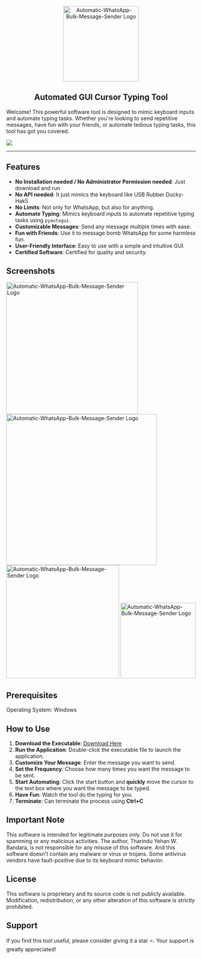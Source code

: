 
<p align="center">
  <img src="https://github.com/user-attachments/assets/bb49936f-f997-45d9-87b2-208c6aadf41e" alt="Automatic-WhatsApp-Bulk-Message-Sender Logo" align = "" width="200"/>
</p>

<h2 align="center">Automated GUI Cursor Typing Tool</h1>

<p align="left">
  Welcome! This powerful software tool is designed to mimic keyboard inputs and automate typing tasks. Whether you're looking to send repetitive messages, have fun with your friends, or automate tedious typing tasks, this tool has got you covered.
</p>
<a href="https://github.com/TYehan">
  <img src="https://img.shields.io/badge/Author-Tharindu Yehan W Bandara-blue?style=flat-square">
</a>

---

## Features
- **No Installation needed / No Administrator Permission needed**: Just download and run
- **No API needed**: It just mimics the keyboard like <a hre="https://shop.hak5.org/products/usb-rubber-ducky">USB Rubber Ducky-Hak5</a>
- **No Limits**: Not only for WhatsApp, but also for anything.
- **Automate Typing**: Mimics keyboard inputs to automate repetitive typing tasks using `pyautogui`.
- **Customizable Messages**: Send any message multiple times with ease.
- **Fun with Friends**: Use it to message bomb WhatsApp for some harmless fun.
- **User-Friendly Interface**: Easy to use with a simple and intuitive GUI.
- **Certified Software**: Certified for quality and security.

## Screenshots
  <img src="https://github.com/user-attachments/assets/e4dd2eef-c014-4f96-86b7-035d6548c703" alt="Automatic-WhatsApp-Bulk-Message-Sender Logo" align = "" width="350"/>
  <img src="https://github.com/user-attachments/assets/9f2d738f-0285-4a28-a185-0aabdd051d1e" alt="Automatic-WhatsApp-Bulk-Message-Sender Logo" align = "" width="400"/>
  <img src="https://github.com/user-attachments/assets/bdcbe0ed-1c96-4b0b-b4c5-83101e8a74f5" alt="Automatic-WhatsApp-Bulk-Message-Sender Logo" align = "" width="300"/>
  <img src="https://github.com/user-attachments/assets/bd33a755-b479-4877-a7d8-6cf60863a515" alt="Automatic-WhatsApp-Bulk-Message-Sender Logo" align = "" width="200"/>
  
## Prerequisites
<p>
    Operating System: Windows 
</p>

## How to Use

1. **Download the Executable**: [Download Here]([path_to_exe_file](https://github.com/TYehan/Automatic-WhatsApp-Bulk-Message-Sender/releases/tag/v1.0))
2. **Run the Application**: Double-click the executable file to launch the application.
3. **Customize Your Message**: Enter the message you want to send.
4. **Set the Frequency**: Choose how many times you want the message to be sent.
5. **Start Automating**: Click the start button and **quickly** move the cursor to the text box where you want the message to be typed.
6. **Have Fun**: Watch the tool do the typing for you.
7. **Terminate**: Can terminate the process using **Ctrl+C**

## Important Note

This software is intended for legitimate purposes only. Do not use it for spamming or any malicious activities. The author, Tharindu Yehan W. Bandara, is not responsible for any misuse of this software.
And this software doesn't contain any malware or virus or trojans. Some antivirus vendors have fault-positive due to its keyboard mimic behavior. 
## License

This software is proprietary and its source code is not publicly available. Modification, redistribution, or any other alteration of this software is strictly prohibited.

## Support

If you find this tool useful, please consider giving it a star ⭐. Your support is greatly appreciated!
